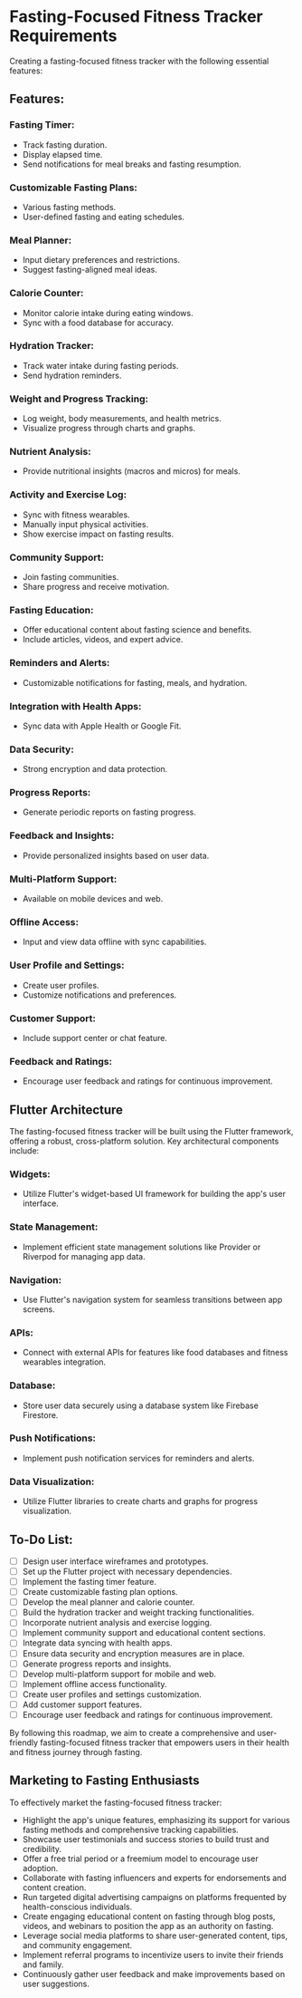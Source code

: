 # Fasting-Focused Fitness Tracker Requirements

Creating a fasting-focused fitness tracker with the following essential features:

## Features:

### Fasting Timer:
- Track fasting duration.
- Display elapsed time.
- Send notifications for meal breaks and fasting resumption.

### Customizable Fasting Plans:
- Various fasting methods.
- User-defined fasting and eating schedules.

### Meal Planner:
- Input dietary preferences and restrictions.
- Suggest fasting-aligned meal ideas.

### Calorie Counter:
- Monitor calorie intake during eating windows.
- Sync with a food database for accuracy.

### Hydration Tracker:
- Track water intake during fasting periods.
- Send hydration reminders.

### Weight and Progress Tracking:
- Log weight, body measurements, and health metrics.
- Visualize progress through charts and graphs.

### Nutrient Analysis:
- Provide nutritional insights (macros and micros) for meals.

### Activity and Exercise Log:
- Sync with fitness wearables.
- Manually input physical activities.
- Show exercise impact on fasting results.

### Community Support:
- Join fasting communities.
- Share progress and receive motivation.

### Fasting Education:
- Offer educational content about fasting science and benefits.
- Include articles, videos, and expert advice.

### Reminders and Alerts:
- Customizable notifications for fasting, meals, and hydration.

### Integration with Health Apps:
- Sync data with Apple Health or Google Fit.

### Data Security:
- Strong encryption and data protection.

### Progress Reports:
- Generate periodic reports on fasting progress.

### Feedback and Insights:
- Provide personalized insights based on user data.

### Multi-Platform Support:
- Available on mobile devices and web.

### Offline Access:
- Input and view data offline with sync capabilities.

### User Profile and Settings:
- Create user profiles.
- Customize notifications and preferences.

### Customer Support:
- Include support center or chat feature.

### Feedback and Ratings:
- Encourage user feedback and ratings for continuous improvement.

## Flutter Architecture

The fasting-focused fitness tracker will be built using the Flutter framework, offering a robust, cross-platform solution. Key architectural components include:

### Widgets:
- Utilize Flutter's widget-based UI framework for building the app's user interface.

### State Management:
- Implement efficient state management solutions like Provider or Riverpod for managing app data.

### Navigation:
- Use Flutter's navigation system for seamless transitions between app screens.

### APIs:
- Connect with external APIs for features like food databases and fitness wearables integration.

### Database:
- Store user data securely using a database system like Firebase Firestore.

### Push Notifications:
- Implement push notification services for reminders and alerts.

### Data Visualization:
- Utilize Flutter libraries to create charts and graphs for progress visualization.

## To-Do List:

- [ ] Design user interface wireframes and prototypes.
- [ ] Set up the Flutter project with necessary dependencies.
- [ ] Implement the fasting timer feature.
- [ ] Create customizable fasting plan options.
- [ ] Develop the meal planner and calorie counter.
- [ ] Build the hydration tracker and weight tracking functionalities.
- [ ] Incorporate nutrient analysis and exercise logging.
- [ ] Implement community support and educational content sections.
- [ ] Integrate data syncing with health apps.
- [ ] Ensure data security and encryption measures are in place.
- [ ] Generate progress reports and insights.
- [ ] Develop multi-platform support for mobile and web.
- [ ] Implement offline access functionality.
- [ ] Create user profiles and settings customization.
- [ ] Add customer support features.
- [ ] Encourage user feedback and ratings for continuous improvement.

By following this roadmap, we aim to create a comprehensive and user-friendly fasting-focused fitness tracker that empowers users in their health and fitness journey through fasting.

## Marketing to Fasting Enthusiasts

To effectively market the fasting-focused fitness tracker:

- Highlight the app's unique features, emphasizing its support for various fasting methods and comprehensive tracking capabilities.
- Showcase user testimonials and success stories to build trust and credibility.
- Offer a free trial period or a freemium model to encourage user adoption.
- Collaborate with fasting influencers and experts for endorsements and content creation.
- Run targeted digital advertising campaigns on platforms frequented by health-conscious individuals.
- Create engaging educational content on fasting through blog posts, videos, and webinars to position the app as an authority on fasting.
- Leverage social media platforms to share user-generated content, tips, and community engagement.
- Implement referral programs to incentivize users to invite their friends and family.
- Continuously gather user feedback and make improvements based on user suggestions.
